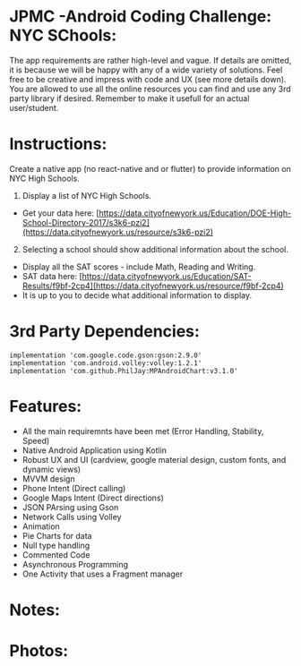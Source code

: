 # JPMC -Android Coding Challenge: NYC SChools:

The app requirements are rather high-level and vague. If details are omitted, it is because we will be happy with any of a wide variety of solutions. Feel free to be creative and impress with code and UX (see more details down).
You are allowed to use all the online resources you can find and use any 3rd party library if desired. Remember to make it usefull for an actual user/student.

# Instructions:

Create a native app (no react-native and or flutter) to provide information on NYC High Schools.

1. Display a list of NYC High Schools.
  * Get your data here: [https://data.cityofnewyork.us/Education/DOE-High-School-Directory-2017/s3k6-pzi2](https://data.cityofnewyork.us/resource/s3k6-pzi2)
2. Selecting a school should show additional information about the school.
  * Display all the SAT scores - include Math, Reading and Writing.
  * SAT data here: [https://data.cityofnewyork.us/Education/SAT-Results/f9bf-2cp4](https://data.cityofnewyork.us/resource/f9bf-2cp4)
  * It is up to you to decide what additional information to display.
  
# 3rd Party Dependencies:
    implementation 'com.google.code.gson:gson:2.9.0'
    implementation 'com.android.volley:volley:1.2.1'
    implementation 'com.github.PhilJay:MPAndroidChart:v3.1.0'
    
# Features:
* All the main requiremnts have been met (Error Handling, Stability, Speed)
* Native Android Application using Kotlin
* Robust UX and UI (cardview, google material design, custom fonts, and dynamic views)
* MVVM design
* Phone Intent (Direct calling)
* Google Maps Intent (Direct directions)
* JSON PArsing using Gson
* Network Calls using Volley
* Animation
* Pie Charts for data
* Null type handling
* Commented Code
* Asynchronous Programming
* One Activity that uses a Fragment manager

# Notes:

# Photos:
